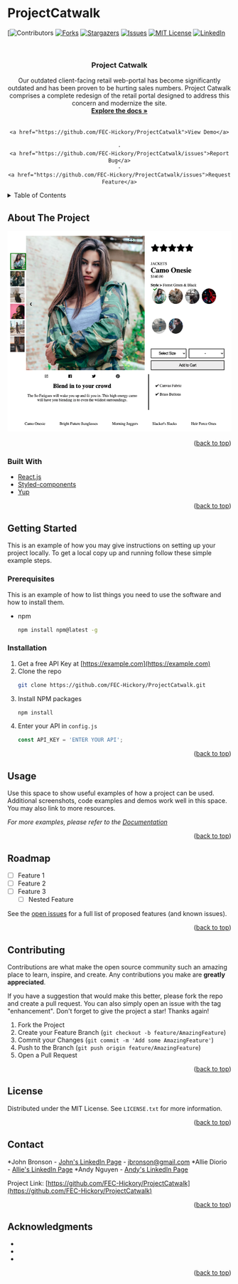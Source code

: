 # ProjectCatwalk
<div id="top"></div>
<!--
*** Thanks for checking out the Best-README-Template. If you have a suggestion
*** that would make this better, please fork the repo and create a pull request
*** or simply open an issue with the tag "enhancement".
*** Don't forget to give the project a star!
*** Thanks again! Now go create something AMAZING! :D
-->

<!-- PROJECT SHIELDS -->
<!--
*** I'm using markdown "reference style" links for readability.
*** Reference links are enclosed in brackets [ ] instead of parentheses ( ).
*** See the bottom of this document for the declaration of the reference variables
*** for contributors-url, forks-url, etc. This is an optional, concise syntax you may use.
*** https://www.markdownguide.org/basic-syntax/#reference-style-links
-->
[![Contributors][contributors-shield]
[![Forks][forks-shield]][forks-url]
[![Stargazers][stars-shield]][stars-url]
[![Issues][issues-shield]][issues-url]
[![MIT License][license-shield]][license-url]
[![LinkedIn][linkedin-shield]][linkedin-url]



<!-- PROJECT LOGO -->
<br />
<div align="center">

<h3 align="center">Project Catwalk</h3>

  <p align="center">
    Our outdated client-facing retail web-portal has become significantly outdated and has been proven to be hurting sales numbers.   Project Catwalk comprises a complete redesign of the retail portal designed to address this concern and modernize the site.
    <br />
    <a href="https://github.com/FEC-Hickory/ProjectCatwalk"><strong>Explore the docs »</strong></a>
    <br />
    <br />

    <a href="https://github.com/FEC-Hickory/ProjectCatwalk">View Demo</a>

    ·
    <a href="https://github.com/FEC-Hickory/ProjectCatwalk/issues">Report Bug</a>
    ·
    <a href="https://github.com/FEC-Hickory/ProjectCatwalk/issues">Request Feature</a>
  </p>
</div>

<!-- TABLE OF CONTENTS -->
<details>
  <summary>Table of Contents</summary>
  <ol>
    <li>
      <a href="#about-the-project">About The Project</a>
        ![App Screenshot](/img/Hickory-FEC-Screenshot.png)
      <ul>
        <li><a href="#built-with">Built With</a></li>
      </ul>
    </li>
    <li>
      <a href="#getting-started">Getting Started</a>
      <ul>
        <li><a href="#prerequisites">Prerequisites</a></li>
        <li><a href="#installation">Installation</a></li>
      </ul>
    </li>
    <li><a href="#usage">Usage</a></li>
    <li><a href="#roadmap">Roadmap</a></li>
    <li><a href="#contributing">Contributing</a></li>
    <li><a href="#license">License</a></li>
    <li><a href="#contact">Contact</a></li>
    <li><a href="#acknowledgments">Acknowledgments</a></li>
  </ol>
</details>



<!-- ABOUT THE PROJECT -->
## About The Project

  ![Project Screenshot](/img/Hickory-FEC-Screenshot.png)

<!-- 
Here's a blank template to get started: To avoid retyping too much info. Do a search and replace with your text editor for the following: `FEC-Hickory`, `ProjectCatwalk`, `twitter_handle`, `linkedin_username`, `email`, `email_client`, `project_title`, `project_description`
-->

<p align="right">(<a href="#top">back to top</a>)</p>

### Built With

* [React.js](https://reactjs.org/)
* [Styled-components](https://styled-components.com/)
* [Yup](https://github.com/jquense/yup)

<p align="right">(<a href="#top">back to top</a>)</p>

<!-- GETTING STARTED -->
## Getting Started

This is an example of how you may give instructions on setting up your project locally.
To get a local copy up and running follow these simple example steps.

### Prerequisites

This is an example of how to list things you need to use the software and how to install them.
* npm
  ```sh
  npm install npm@latest -g
  ```

### Installation

1. Get a free API Key at [https://example.com](https://example.com)
2. Clone the repo
   ```sh
   git clone https://github.com/FEC-Hickory/ProjectCatwalk.git
   ```
3. Install NPM packages
   ```sh
   npm install
   ```
4. Enter your API in `config.js`
   ```js
   const API_KEY = 'ENTER YOUR API';
   ```

<p align="right">(<a href="#top">back to top</a>)</p>



<!-- USAGE EXAMPLES -->
## Usage

Use this space to show useful examples of how a project can be used. Additional screenshots, code examples and demos work well in this space. You may also link to more resources.

_For more examples, please refer to the [Documentation](https://example.com)_

<p align="right">(<a href="#top">back to top</a>)</p>



<!-- ROADMAP -->
## Roadmap

- [ ] Feature 1
- [ ] Feature 2
- [ ] Feature 3
    - [ ] Nested Feature

See the [open issues](https://github.com/FEC-Hickory/ProjectCatwalk/issues) for a full list of proposed features (and known issues).

<p align="right">(<a href="#top">back to top</a>)</p>



<!-- CONTRIBUTING -->
## Contributing

Contributions are what make the open source community such an amazing place to learn, inspire, and create. Any contributions you make are **greatly appreciated**.

If you have a suggestion that would make this better, please fork the repo and create a pull request. You can also simply open an issue with the tag "enhancement".
Don't forget to give the project a star! Thanks again!

1. Fork the Project
2. Create your Feature Branch (`git checkout -b feature/AmazingFeature`)
3. Commit your Changes (`git commit -m 'Add some AmazingFeature'`)
4. Push to the Branch (`git push origin feature/AmazingFeature`)
5. Open a Pull Request

<p align="right">(<a href="#top">back to top</a>)</p>



<!-- LICENSE -->
## License

Distributed under the MIT License. See `LICENSE.txt` for more information.

<p align="right">(<a href="#top">back to top</a>)</p>



<!-- CONTACT -->
## Contact

*John Bronson - [John's LinkedIn Page](https://www.linkedin.com/in/john-bronson/) - jbronson@gmail.com
*Allie Diorio - [Allie's LinkedIn Page](https://www.linkedin.com/in/alliediorio/)
*Andy Nguyen - [Andy's LinkedIn Page](https://www.linkedin.com/in/andy-nguyen-15a921224/)

Project Link: [https://github.com/FEC-Hickory/ProjectCatwalk](https://github.com/FEC-Hickory/ProjectCatwalk)

<p align="right">(<a href="#top">back to top</a>)</p>

<!-- ACKNOWLEDGMENTS -->
## Acknowledgments

* []()
* []()
* []()

<p align="right">(<a href="#top">back to top</a>)</p>



<!-- MARKDOWN LINKS & IMAGES -->
<!-- https://www.markdownguide.org/basic-syntax/#reference-style-links -->

[contributors-shield]: https://img.shields.io/github/contributors/FEC-Hickory/ProjectCatwalk.svg?style=for-the-badge
[contributors-url]: https://github.com/FEC-Hickory/ProjectCatwalk/graphs/contributors
[forks-shield]: https://img.shields.io/github/forks/FEC-Hickory/ProjectCatwalk.svg?style=for-the-badge
[forks-url]: https://github.com/FEC-Hickory/ProjectCatwalk/network/members
[stars-shield]: https://img.shields.io/github/stars/FEC-Hickory/ProjectCatwalk.svg?style=for-the-badge
[stars-url]: https://github.com/FEC-Hickory/ProjectCatwalk/stargazers
[issues-shield]: https://img.shields.io/github/issues/FEC-Hickory/ProjectCatwalk.svg?style=for-the-badge
[issues-url]: https://github.com/FEC-Hickory/ProjectCatwalk/issues
[license-shield]: https://img.shields.io/github/license/FEC-Hickory/ProjectCatwalk.svg?style=for-the-badge
[license-url]: https://github.com/FEC-Hickory/ProjectCatwalk/blob/master/LICENSE.txt
[linkedin-shield]: https://img.shields.io/badge/-LinkedIn-black.svg?style=for-the-badge&logo=linkedin&colorB=555
[linkedin-url]: https://linkedin.com/in/linkedin_username
[product-screenshot]: images/screenshot.png
